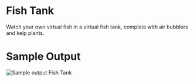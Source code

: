 Fish Tank
========================================================
Watch your own virtual fish in a virtual fish tank, complete with air bubblers and kelp plants.

Sample Output
========================================================

![Sample output Fish Tank](https://github.com/nihathalici/The-Big-Book-of-Small-Python-Projects/blob/main/C27-Project-27-Fish-Tank/fishtank.PNG)
